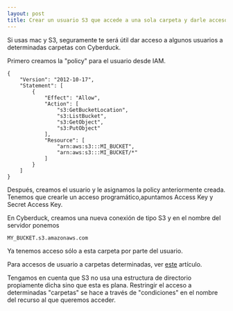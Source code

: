 ```yaml
---           
layout: post
title: Crear un usuario S3 que accede a una sola carpeta y darle acceso con Cyberduck
---
```


Si usas mac y S3, seguramente te será útil dar acceso a algunos usuarios a determinadas carpetas con Cyberduck.

Primero creamos la "policy" para el usuario desde IAM.

```
{
    "Version": "2012-10-17",
    "Statement": [
        {
            "Effect": "Allow",
            "Action": [
                "s3:GetBucketLocation",
                "s3:ListBucket",
                "s3:GetObject",
                "s3:PutObject"
            ],
            "Resource": [
                "arn:aws:s3:::MI_BUCKET",
                "arn:aws:s3:::MI_BUCKET/*"
            ]
        }
    ]
}
```

Después, creamos el usuario y le asignamos la policy anteriormente creada. Tenemos que crearle un acceso programático,apuntamos Access Key y Secret Access Key.

En Cyberduck, creamos una nueva conexión de tipo S3 y en el nombre del servidor ponemos 

```
MY_BUCKET.s3.amazonaws.com
```

Ya tenemos acceso sólo a esta carpeta por parte del usuario.

Para accesos de usuario a carpetas determinadas, ver [este](https://aws.amazon.com/blogs/security/writing-iam-policies-grant-access-to-user-specific-folders-in-an-amazon-s3-bucket/) artículo.

Tengamos en cuenta que S3 no usa una estructura de directorio propiamente dicha sino que esta es plana. Restringir el acceso a determinadas "carpetas" se hace a través de "condiciones" en el nombre del recurso al que queremos acceder.

